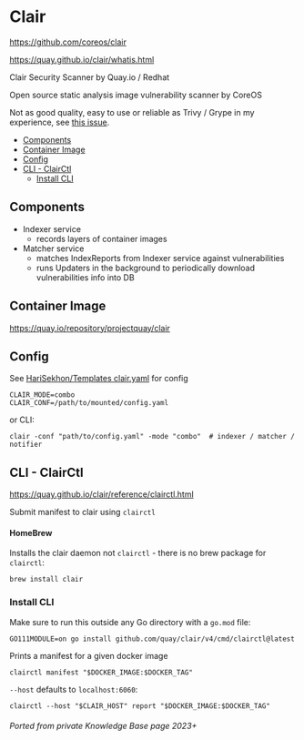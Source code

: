 # Clair

<https://github.com/coreos/clair>

<https://quay.github.io/clair/whatis.html>

Clair Security Scanner by Quay.io / Redhat

Open source static analysis image vulnerability scanner by CoreOS

Not as good quality, easy to use or reliable as Trivy / Grype in my experience,
see [this issue](https://github.com/quay/clair/issues/1756).

<!-- INDEX_START -->
- [Components](#components)
- [Container Image](#container-image)
- [Config](#config)
- [CLI - ClairCtl](#cli---clairctl)
  - [Install CLI](#install-cli)
<!-- INDEX_END -->

## Components

- Indexer service
  - records layers of container images
- Matcher service
  - matches IndexReports from Indexer service against vulnerabilities
  - runs Updaters in the background to periodically download vulnerabilities info into DB

## Container Image

https://quay.io/repository/projectquay/clair

## Config

See [HariSekhon/Templates clair.yaml](https://github.com/HariSekhon/Templates/blob/master/clair.yaml) for config

```
CLAIR_MODE=combo
CLAIR_CONF=/path/to/mounted/config.yaml
```

or CLI:

```shell
clair -conf "path/to/config.yaml" -mode "combo"  # indexer / matcher / notifier
```


## CLI - ClairCtl

https://quay.github.io/clair/reference/clairctl.html

Submit manifest to clair using `clairctl`

#### HomeBrew

Installs the clair daemon not `clairctl` - there is no brew package for `clairctl`:

```shell
brew install clair
```

### Install CLI

Make sure to run this outside any Go directory with a `go.mod` file:

```shell
GO111MODULE=on go install github.com/quay/clair/v4/cmd/clairctl@latest
```

Prints a manifest for a given docker image

```shell
clairctl manifest "$DOCKER_IMAGE:$DOCKER_TAG"
```

`--host` defaults to `localhost:6060`:

```shell
clairctl --host "$CLAIR_HOST" report "$DOCKER_IMAGE:$DOCKER_TAG"
```


###### Ported from private Knowledge Base page 2023+
